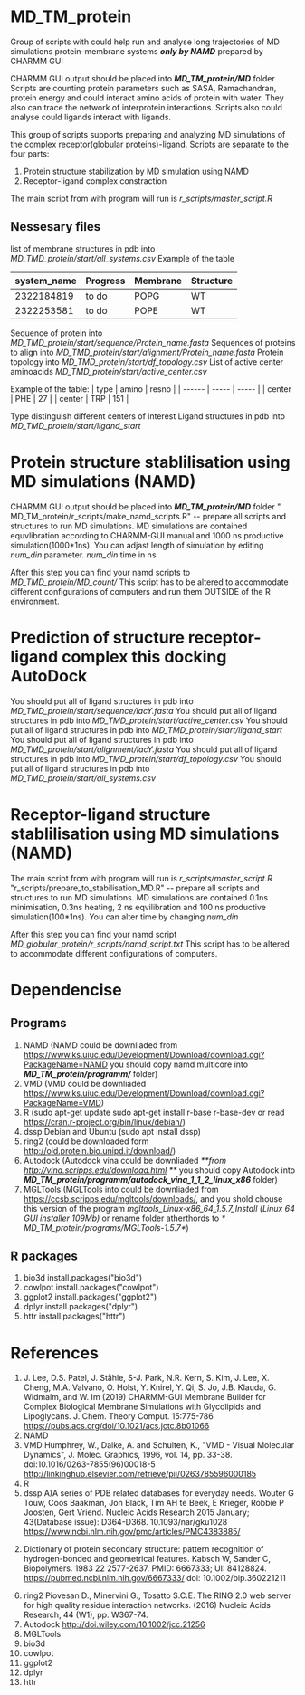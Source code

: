 # MD_TM_protein
Group of scripts with could help run and analyse long trajectories of MD simulations protein-membrane systems _**only by NAMD**_ prepared by CHARMM GUI

CHARMM GUI output should be placed into _**MD_TM_protein/MD**_ folder
Scripts are counting protein parameters such as SASA, Ramachandran, protein energy and could interact amino acids of protein with water. 
They also can trace the network of interprotein interactions. Scripts also could analyse could ligands interact with ligands. 

This group of scripts supports preparing and analyzing MD simulations of the complex receptor(globular proteins)-ligand.
Scripts are separate to the four parts:

1. Protein structure stabilization by MD simulation using NAMD
2. Receptor-ligand complex constraction

The main script from with program will run is _*r_scripts/master_script.R*_

## Nessesary files

list of membrane structures in pdb into _*MD_TMD_protein/start/all_systems.csv*_
Example of the table

| system\_name | Progress       | Membrane | Structure |
| ------------ | -------------- | -------- | --------- |
| 2322184819   | to do          | POPG     | WT        |
| 2322253581   | to do          | POPE     | WT        |

Sequence of protein into _*MD_TMD_protein/start/sequence/Protein_name.fasta*_
Sequences of proteins to align into _*MD_TMD_protein/start/alignment/Protein_name.fasta*_
Protein topology into _*MD_TMD_protein/start/df_topology.csv*_
List of active center aminoacids _*MD_TMD_protein/start/active_center.csv*_

Example of the table:
| type   | amino | resno |
| ------ | ----- | ----- |
| center | PHE   | 27    |
| center | TRP   | 151   |

Type distinguish different centers of interest
Ligand structures in pdb into _*MD_TMD_protein/start/ligand_start*_

# Protein structure stablilisation using MD simulations (NAMD)

CHARMM GUI output should be placed into _**MD_TM_protein/MD**_ folder
" MD_TM_protein/r_scripts/make_namd_scripts.R" -- prepare all scripts and structures to run MD simulations. 
MD simulations are contained equvlibration according to CHARMM-GUI manual and  1000 ns productive simulation(1000\*1ns).
You can adjast length of simulation by editing _*num_din*_ parameter. _*num_din*_ time in ns

After this step you can find your namd scripts to _*MD_TMD_protein/MD_count/*_
This script has to be altered to accommodate different configurations of computers and run them OUTSIDE of the R environment.


# Prediction of structure receptor-ligand complex this docking AutoDock

You should put all of ligand structures in pdb into _*MD_TMD_protein/start/sequence/lacY.fasta*_
You should put all of ligand structures in pdb into _*MD_TMD_protein/start/active_center.csv*_
You should put all of ligand structures in pdb into _*MD_TMD_protein/start/ligand_start*_
You should put all of ligand structures in pdb into _*MD_TMD_protein/start/alignment/lacY.fasta*_
You should put all of ligand structures in pdb into _*MD_TMD_protein/start/df_topology.csv*_
You should put all of ligand structures in pdb into _*MD_TMD_protein/start/all_systems.csv*_

# Receptor-ligand structure stablilisation using MD simulations (NAMD)

The main script from with program will run is _*r_scripts/master_script.R*_
"r_scripts/prepare_to_stabilisation_MD.R" -- prepare all scripts and structures 
to run MD simulations. MD simulations are contained 0.1ns minimisation, 0.3ns heating,
2 ns eqvilibration and 100 ns productive simulation(100\*1ns). 
You can alter time by changing _*num_din*_

After this step you can find your namd script _*MD\_globular\_protein/r\_scripts/namd\_script.txt*_
This script has to be altered to accommodate different configurations of computers. 


# Dependencise

## Programs

1. NAMD (NAMD could be downliaded from https://www.ks.uiuc.edu/Development/Download/download.cgi?PackageName=NAMD you should copy namd multicore into _**MD_TM_protein/programm/**_ folder)
2. VMD (VMD could be downliaded https://www.ks.uiuc.edu/Development/Download/download.cgi?PackageName=VMD)
3. R (sudo apt-get update sudo apt-get install r-base r-base-dev or read https://cran.r-project.org/bin/linux/debian/)
4. dssp Debian and Ubuntu (sudo apt install dssp)
5. ring2 (could be downloaded form http://old.protein.bio.unipd.it/download/)
6. Autodock (Autodock vina could be downliaded _**from http://vina.scripps.edu/download.html **_ you should copy Autodock into _**MD_TM_protein/programm/autodock_vina_1_1_2_linux_x86**_ folder)
7. MGLTools (MGLTools into could be downliaded from https://ccsb.scripps.edu/mgltools/downloads/, and you shold chouse this version of the program _*mgltools_Linux-x86_64_1.5.7_Install (Linux 64 GUI installer 109Mb)*_ or rename folder atherthords to _* MD_TM_protein/programs/MGLTools-1.5.7*_)

## R packages

1. bio3d install.packages("bio3d")
2. cowlpot install.packages("cowlpot")
3. ggplot2 install.packages("ggplot2")
4. dplyr install.packages("dplyr")
5. httr install.packages("httr")

# References 

1. J. Lee, D.S. Patel, J. Ståhle, S-J. Park, N.R. Kern, S. Kim, J. Lee, X. Cheng, M.A. Valvano, O. Holst, Y. Knirel, Y. Qi, S. Jo, J.B. Klauda, G. Widmalm, and W. Im (2019) CHARMM-GUI Membrane Builder for Complex Biological Membrane Simulations with Glycolipids and Lipoglycans. J. Chem. Theory Comput. 15:775-786 https://pubs.acs.org/doi/10.1021/acs.jctc.8b01066
2. NAMD 
3. VMD Humphrey, W., Dalke, A. and Schulten, K., "VMD - Visual Molecular Dynamics", J. Molec. Graphics, 1996, vol. 14, pp. 33-38. doi:10.1016/0263-7855(96)00018-5 http://linkinghub.elsevier.com/retrieve/pii/0263785596000185
4. R
5. dssp 
 A)A series of PDB related databases for everyday needs. Wouter G Touw, Coos Baakman, Jon Black, Tim AH te Beek, E Krieger, Robbie P Joosten, Gert Vriend. Nucleic Acids Research 2015 January; 43(Database issue): D364-D368. 10.1093/nar/gku1028 https://www.ncbi.nlm.nih.gov/pmc/articles/PMC4383885/

2) Dictionary of protein secondary structure: pattern recognition of hydrogen-bonded and geometrical features. Kabsch W, Sander C, Biopolymers. 1983 22 2577-2637. PMID: 6667333; UI: 84128824. https://pubmed.ncbi.nlm.nih.gov/6667333/ doi: 10.1002/bip.360221211
6. ring2 Piovesan D., Minervini G., Tosatto S.C.E. The RING 2.0 web server for high quality residue interaction networks. (2016) Nucleic Acids Research, 44 (W1), pp. W367-74.
7. Autodock  http://doi.wiley.com/10.1002/jcc.21256
8. MGLTools
9. bio3d
10. cowlpot
11. ggplot2
12. dplyr
13. httr
